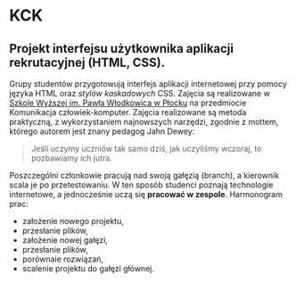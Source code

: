 # KCK

## Projekt interfejsu użytkownika aplikacji rekrutacyjnej (HTML, CSS).

Grupy studentów przygotowują interfejs aplikacji internetowej przy pomocy języka HTML oraz _stylów kaskadowych_ CSS. 
Zajęcia są realizowane w [Szkole Wyższej im. Pawła Włodkowica w Płocku](hiperłącze) na przedmiocie Komunikacja człowiek-komputer. 
Zajęcia realizowane są metoda praktyczną, z wykorzystaniem najnowszych narzędzi, zgodnie z mottem, którego autorem jest 
znany pedagog Jahn Dewey:

 > Jeśli uczymy uczniów tak samo dziś, jak uczyliśmy wczoraj, to pozbawiamy ich jutra.

Poszczególni członkowie pracują nad swoją gałęzią (branch), a kierownik scala je po przetestowaniu. 
W ten sposób studenci poznają technologie internetowe, a jednocześnie uczą się **pracować w zespole**. Harmonogram prac:

- założenie nowego projektu,
- przesłanie plików,
- założenie nowej gałęzi,
- przesłanie plików,
- porównaie rozwiązań,
- scalenie projektu do gałęzi głównej.
